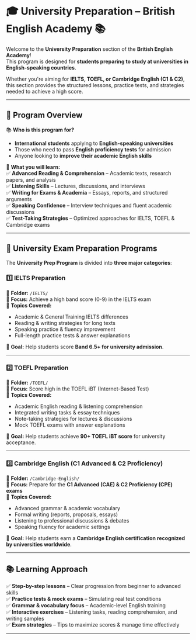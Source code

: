 # 🎓 University Preparation – British English Academy 📚  

Welcome to the **University Preparation** section of the **British English Academy**!  
This program is designed for **students preparing to study at universities in English-speaking countries**.  

Whether you're aiming for **IELTS, TOEFL, or Cambridge English (C1 & C2)**, this section provides the structured lessons, practice tests, and strategies needed to achieve a high score.  

---

## 📌 Program Overview  
📚 **Who is this program for?**  
- **International students** applying to **English-speaking universities**  
- Those who need to pass **English proficiency tests** for admission  
- Anyone looking to **improve their academic English skills**  

📄 **What you will learn:**  
✅ **Advanced Reading & Comprehension** – Academic texts, research papers, and analysis  
✅ **Listening Skills** – Lectures, discussions, and interviews  
✅ **Writing for Exams & Academia** – Essays, reports, and structured arguments  
✅ **Speaking Confidence** – Interview techniques and fluent academic discussions  
✅ **Test-Taking Strategies** – Optimized approaches for IELTS, TOEFL & Cambridge exams  

---

## 📁 University Exam Preparation Programs  
The **University Prep Program** is divided into **three major categories**:

### **1️⃣ IELTS Preparation**
📁 **Folder:** `/IELTS/`  
📖 **Focus:** Achieve a high band score (0-9) in the IELTS exam  
📄 **Topics Covered:**  
- Academic & General Training IELTS differences  
- Reading & writing strategies for long texts  
- Speaking practice & fluency improvement  
- Full-length practice tests & answer explanations  

🎯 **Goal:** Help students score **Band 6.5+ for university admission**.  

---

### **2️⃣ TOEFL Preparation**
📁 **Folder:** `/TOEFL/`  
📖 **Focus:** Score high in the TOEFL iBT (Internet-Based Test)  
📄 **Topics Covered:**  
- Academic English reading & listening comprehension  
- Integrated writing tasks & essay techniques  
- Note-taking strategies for lectures & discussions  
- Mock TOEFL exams with answer explanations  

🎯 **Goal:** Help students achieve **90+ TOEFL iBT score** for university acceptance.  

---

### **3️⃣ Cambridge English (C1 Advanced & C2 Proficiency)**
📁 **Folder:** `/Cambridge-English/`  
📖 **Focus:** Prepare for the **C1 Advanced (CAE) & C2 Proficiency (CPE) exams**  
📄 **Topics Covered:**  
- Advanced grammar & academic vocabulary  
- Formal writing (reports, proposals, essays)  
- Listening to professional discussions & debates  
- Speaking fluency for academic settings  

🎯 **Goal:** Help students earn a **Cambridge English certification recognized by universities worldwide**.  

---

## 📚 Learning Approach  
✅ **Step-by-step lessons** – Clear progression from beginner to advanced skills  
✅ **Practice tests & mock exams** – Simulating real test conditions  
✅ **Grammar & vocabulary focus** – Academic-level English training  
✅ **Interactive exercises** – Listening tasks, reading comprehension, and writing samples  
✅ **Exam strategies** – Tips to maximize scores & manage time effectively  

---
